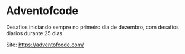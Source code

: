 # Adventofcode

Desafios iniciando sempre no primeiro dia de dezembro, com desafios diarios durante 25 dias.

Site: https://adventofcode.com/
